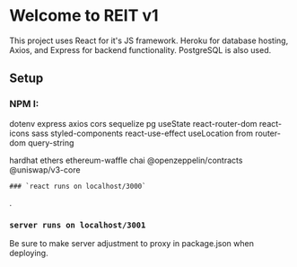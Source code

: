 # Welcome to REIT v1

This project uses React for it's JS framework. Heroku for database hosting, Axios, and Express for backend functionality. PostgreSQL is also used. 

## Setup

### NPM I:
dotenv
express
axios
cors
sequelize
pg
useState
react-router-dom
react-icons
sass
styled-components
react-use-effect
useLocation from router-dom
query-string

hardhat
ethers
ethereum-waffle
chai
@openzeppelin/contracts
@uniswap/v3-core



    ### `react runs on localhost/3000`

.

### `server runs on localhost/3001`

Be sure to make server adjustment to proxy in package.json when deploying. 